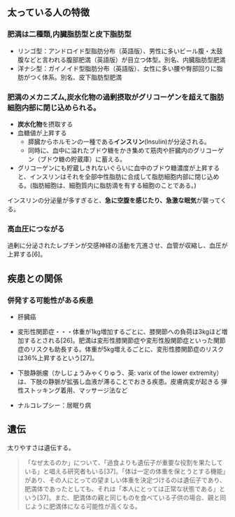 ﻿



## 太っている人の特徴


### 肥満は二種類,内臓脂肪型と皮下脂肪型

- リンゴ型：アンドロイド型脂肪分布（英語版）、男性に多いビール腹・太鼓腹などと言われる腹部肥満（英語版）が目立つ体型。別名、内臓脂肪型肥満
- 洋ナシ型：ガイノイド型脂肪分布（英語版）、女性に多い腰や臀部回りに脂肪がつく体系。別名、皮下脂肪型肥満



### 肥満のメカニズム,炭水化物の過剰摂取がグリコーゲンを超えて脂肪細胞内部に閉じ込められる。

- **炭水化物**を摂取する
- 血糖値が上昇する
    - 膵臓からホルモンの一種である**インスリン**(Insulin)が分泌される。
    - 同時に、血中に溢れたブドウ糖をかき集めて筋肉や肝臓内のグリコーゲン（ブドウ糖の貯蔵庫）に蓄える。
- グリコーゲンにも貯蔵しきれないぐらいに血中のブドウ糖濃度が上昇すると、インスリンはそれを全部中性脂肪に合成して脂肪細胞内部に閉じ込める。(脂肪細胞は、細胞質内に脂肪滴を有する細胞のことである。)

インスリンの分泌量が多すぎると、**急に空腹を感じたり、急激な眠気**が襲ってくる。


### 高血圧につながる

過剰に分泌されたレプチンが交感神経の活動を亢進させ、血管が収縮し、血圧が上昇する[6]。



## 疾患との関係

### 併発する可能性がある疾患

- 肝臓癌

- 変形性関節症・・・体重が1kg増加するごとに、膝関節への負荷は3kgほど増加するとされる[26]。肥満は変形性膝関節症や変形性股関節症といった関節症のリスクも助長する。体重が5kg増えるごとに、変形性膝関節症のリスクは36%上昇するという[27]。

- 下肢静脈瘤（かしじょうみゃくりゅう、英: varix of the lower extremity）は、下肢の静脈が拡張し血液が滞ることでおきる疾患。皮膚病変が起きる
弾性ストッキング着用、マッサージ法など

- ナルコレプシー：居眠り病






## 遺伝

太りやすさは遺伝する。

> 「なぜ太るのか」について、「過食よりも遺伝子が重要な役割を果たしている」と唱える研究者もいる[37]。「体は一定の体重を保とうとする機能」があり、その人にとっての望ましい体重を決定づけるのは遺伝子であり、肥満体であったとしても、それは「本人にとっては正常な状態である」という[37]。また、肥満体の親と同じものを食べている子供の場合、親と同じように肥満体になる可能性が高くなる。








